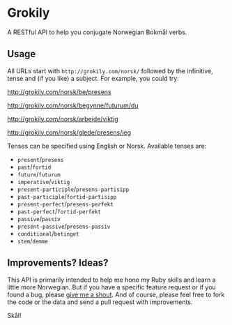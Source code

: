 Grokily
=======

A RESTful API to help you conjugate Norwegian Bokmål verbs.

Usage
-----

All URLs start with `http://grokily.com/norsk/` followed by the infinitive,
tense and (if you like) a subject. For example, you could try:

  http://grokily.com/norsk/be/presens

  http://grokily.com/norsk/begynne/futurum/du

  http://grokily.com/norsk/arbeide/viktig

  http://grokily.com/norsk/glede/presens/jeg

Tenses can be specified using English or Norsk. Available tenses are:

* `present`/`presens`
* `past`/`fortid`
* `future`/`futurum`
* `imperative`/`viktig`
* `present-participle`/`presens-partisipp`
* `past-participle`/`fortid-partisipp`
* `present-perfect`/`presens-perfekt`
* `past-perfect`/`fortid-perfekt`
* `passive`/`passiv`
* `present-passive`/`presens-passiv`
* `conditional`/`betinget` 
* `stem`/`demme`

Improvements? Ideas?
--------------------

This API is primarily intended to help me hone my Ruby skills and learn
a little more Norwegian. But if you have a specific feature request or if
you found a bug, please [give me a shout](web@benjaminasmith.com). And of
course, please feel free to fork the code or the data and send a pull
request with improvements.

Skål!
